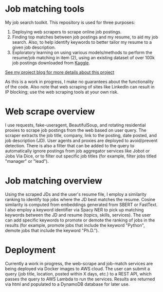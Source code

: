 # Job matching tools
My job search toolkit. This repository is used for three purposes:

1. Deploying web scrapers to scrape online job postings.
2. Finding top matches between job postings and my resume, to aid my job search. Also, to help identify keywords to better tailor my resume to a given job description.
3. Exploratory learning on using various models/methods to perform the resume/job matching in item (2), using an existing dataset of over 100k job postings downloaded from [Kaggle](https://www.kaggle.com/datasets/arshkon/linkedin-job-postings/data).

[See my project blog for more details about this project](https://johnsonrobotics.com/Projects/jobsearch)

As this is a work in progress, I make no guarantees about the functionality of the code. Also note that web scraping of sites like LinkedIn can result in IP blocking; use the web scraping tools at your own risk.

# Web scrape overview
I use requests, fake-useragent, BeautifulSoup, and rotating residential proxies to scrape job postings from the web based on user query. The scraper extracts the job title, company, link to the posting, date posted, and job description (JD). User agents and proxies are deployed to avoid/prevent detection. There is also a filter that can be added to the query to automatically ignore postings from job aggregator services like Jobot or Jobs Via Dice, or to filter out specific job titles (for example, filter jobs titled "manager" or "lead").

# Job matching overview
Using the scraped JDs and the user's resume file, I employ a similarity ranking to identify top jobs where the JD best matches the resume. Cosine similarity is computed from embeddings generated from SBERT or FastText. I also employ a keyword identifier via Spacy NER to pick up matching keywords between the JD and resume (topics, skills, services). The user can add specific keywords to promote or demote the ranking of jobs in the results (for example, promote jobs that include the keyword "Python", demote jobs that include the keyword "Ph.D.").

# Deployment
Currently a work in progress, the web-scrape and job-match services are being deployed via Docker images to AWS cloud. The user can submit a query (job title, location, posted within X days, etc.) to a REST API, which passes the query to AWS Lambda to run the services. Results are returned via html and populated to a DynamoDB database for later use.
